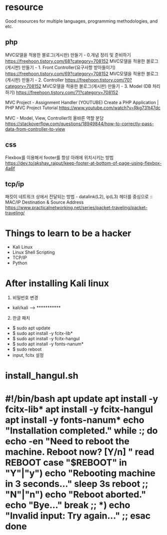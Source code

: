 # resource
Good resources for multiple languages, programming methodologies, and etc.

## php
MVC모델을 적용한 블로그(게시판) 만들기 - 0.개념 정리 및 준비하기
  https://freehoon.tistory.com/68?category=708152
MVC모델을 적용한 블로그(게시판) 만들기 - 1. Front Controller(요구사항 받아들이기)
  https://freehoon.tistory.com/69?category=708152
MVC모델을 적용한 블로그(게시판) 만들기 - 2. Controller 
  https://freehoon.tistory.com/70?category=708152
MVC모델을 적용한 블로그(게시판) 만들기 - 3. Model (DB 처리 하기) 
  https://freehoon.tistory.com/71?category=708152

MVC Project - Assignment Handler (YOUTUBE)
Create a PHP Application | PHP MVC Project Tutorial
https://www.youtube.com/watch?v=Rkg731t47dc

MVC - Model, View, Controller의 올바른 역할 분담
https://stackoverflow.com/questions/18949844/how-to-correctly-pass-data-from-controller-to-view

## css
Flexbox를 이용해서 footer를 항상 아래에 위치시키는 방법
https://dev.to/akshay_rajput/keep-footer-at-bottom-of-page-using-flexbox-4a6f

## tcp/ip
패킷이 네트워크 상에서 전달되는 방법 - datalink(L2), ip(L3) 헤더를 중심으로
:: MAC/IP Destination & Source Address
https://www.practicalnetworking.net/series/packet-traveling/packet-traveling/


# Things to learn to be a hacker
- Kali Linux
- Linux Shell Scripting
- TCP/IP
- Python

# After installing Kali linux
1. 비밀번호 변경
 - kali/kali --> ***********
2. 한글 패치
 - $ sudo apt update
 - $ sudo apt install -y fcitx-lib*
 - $ sudo apt install -y fcitx-hangul
 - $ sudo apt install -y fonts-nanum*
 - $ sudo reboot
 - input, fcitx 설정

install_hangul.sh
=================================================
#!/bin/bash
apt update
apt install -y fcitx-lib*
apt install -y fcitx-hangul
apt install -y fonts-nanum*
echo "Installation completed."
while :; do
        echo -en "Need to reboot the machine. Reboot now? [Y/n] "
        read REBOOT
        case "$REBOOT" in
                "Y"|"y")
                        echo "Rebooting machine in 3 seconds..."
                        sleep 3s
                        reboot
                        ;;
                "N"|"n")
                        echo "Reboot aborted."
                        echo "Bye..."
                        break
                        ;;
                *)
                        echo "Invalid input: Try again..."
                        ;;
        esac
done
=================================================
